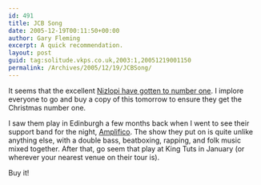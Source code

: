 ```yaml
---
id: 491
title: JCB Song
date: 2005-12-19T00:11:50+00:00
author: Gary Fleming
excerpt: A quick recommendation.
layout: post
guid: tag:solitude.vkps.co.uk,2003:1,20051219001150
permalink: /Archives/2005/12/19/JCBSong/
---
```

It seems that the excellent [Nizlopi have gotten to number one](http://uk.news.yahoo.com/18122005/325/jcb-song-powers-its-way-top-charts.html). I implore everyone to go and buy a copy of this tomorrow to ensure they get the Christmas number one.

I saw them play in Edinburgh a few months back when I went to see their support band for the night, [Amplifico](http://www.amplifico.net). The show they put on is quite unlike anything else, with a double bass, beatboxing, rapping, and folk music mixed together. After that, go seem that play at King Tuts in January (or wherever your nearest venue on their tour is).

Buy it!